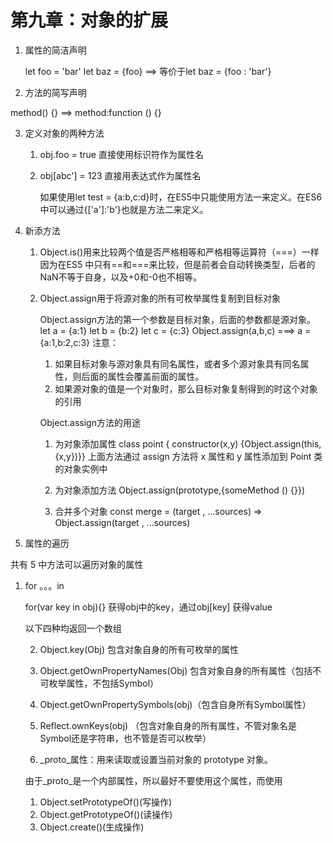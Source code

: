 # 第九章：对象的扩展

1. 属性的简洁声明

	let foo = 'bar'
	let baz = {foo}   ==>   等价于let baz = {foo : 'bar'}

2. 方法的简写声明

method() {}   ==>  method:function () {}

3. 定义对象的两种方法
	1. obj.foo = true     直接使用标识符作为属性名
	2. obj[abc'] = 123     直接用表达式作为属性名

		如果使用let test = {a:b,c:d}时，在ES5中只能使用方法一来定义。在ES6中可以通过{['a']:'b'}也就是方法二来定义。

4. 新添方法

   1. Object.is()用来比较两个值是否严格相等和严格相等运算符（===）一样
   	因为在ES5 中只有==和===来比较，但是前者会自动转换类型，后者的NaN不等于自身，以及+0和-0也不相等。

   1. Object.assign用于将源对象的所有可枚举属性复制到目标对象

		Object.assign方法的第一个参数是目标对象，后面的参数都是源对象。
		let a = {a:1}
		let b = {b:2}
		let c = {c:3}
		Object.assign(a,b,c)  ===>  a = {a:1,b:2,c:3}
		注意：

      1. 如果目标对象与源对象具有同名属性，或者多个源对象具有同名属性，则后面的属性会覆盖前面的属性。
      2. 如果源对象的值是一个对象时，那么目标对象复制得到的时这个对象的引用

      Object.assign方法的用途
         1. 为对象添加属性
         class point {
         constructor(x,y) {Object.assign(this,{x,y})}}
         上面方法通过 assign 方法将 x 属性和 y 属性添加到 Point 类的对象实例中

         1. 为对象添加方法
         Object.assign(prototype,{someMethod () {}})

         1. 合并多个对象
         const merge = (target , ...sources)  =>  Object.assign(target , ...sources)

1. 属性的遍历

共有 5 中方法可以遍历对象的属性

1. for  。。。in

	for(var key in obj){} 获得obj中的key，通过obj[key] 获得value

	以下四种均返回一个数组

	2. Object.key(Obj) 包含对象自身的所有可枚举的属性
	3. Object.getOwnPropertyNames(Obj) 包含对象自身的所有属性（包括不可枚举属性，不包括Symbol）
	4. Object.getOwnPropertySymbols(obj)（包含自身所有Symbol属性）
	5. Reflect.ownKeys(obj) （包含对象自身的所有属性，不管对象名是Symbol还是字符串，也不管是否可以枚举）

	6. _proto_属性：用来读取或设置当前对象的 prototype 对象。

	由于_proto_是一个内部属性，所以最好不要使用这个属性，而使用

	1. Object.setPrototypeOf()(写操作)
	2. Object.getPrototypeOf()(读操作)
	3. Object.create()(生成操作)

